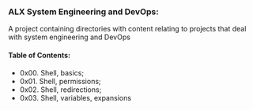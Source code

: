 ### ALX System Engineering and DevOps:
A project containing directories with content relating to projects that deal with system engineering and DevOps

#### Table of Contents:
* 0x00. Shell, basics; 
* 0x01. Shell, permissions; 
* 0x02. Shell, redirections;
* 0x03. Shell, variables, expansions

